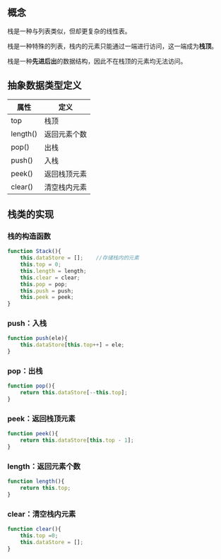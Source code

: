 ## 概念

栈是一种与列表类似，但却更复杂的线性表。

栈是一种特殊的列表，栈内的元素只能通过一端进行访问，这一端成为**栈顶**。

栈是一种**先进后出**的数据结构，因此不在栈顶的元素均无法访问。


## 抽象数据类型定义

| 属性       | 定义              |
|------------|------------------|
| top        |  栈顶             |
| length()   |  返回元素个数      |
| pop()      |  出栈             |
| push()     |  入栈             |
| peek()     |  返回栈顶元素      |
| clear()    |  清空栈内元素      |

## 栈类的实现

### 栈的构造函数

```js
function Stack(){
    this.dataStore = [];    //存储栈内的元素
    this.top = 0;
    this.length = length;
    this.clear = clear;
    this.pop = pop;
    this.push = push;
    this.peek = peek;
}
```

### push：入栈

```js
function push(ele){
    this.dataStore[this.top++] = ele;
}
```

### pop：出栈

```js
function pop(){
    return this.dataStore[--this.top];
}
```

### peek：返回栈顶元素

```js
function peek(){
    return this.dataStore[this.top - 1];
}
```

### length：返回元素个数

```js
function length(){
    return this.top;
}
```

### clear：清空栈内元素

```js
function clear(){
    this.top =0;
    this.dataStore = [];
}
```
